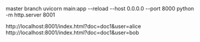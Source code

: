master branch
 uvicorn main:app --reload --host 0.0.0.0 --port 8000
 python -m http.server 8001


http://localhost:8001/index.html?doc=doc1&user=alice
http://localhost:8001/index.html?doc=doc1&user=bob
